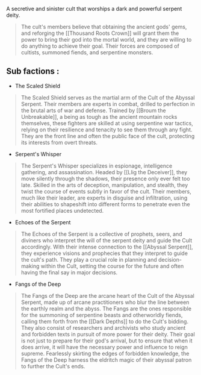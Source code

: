 A secretive and sinister cult that worships a dark and powerful serpent deity. 

>The cult's members believe that obtaining the ancient gods' gems, and reforging the [[Thousand Roots Crown]] will grant them the power to bring their god into the mortal world, and they are willing to do anything to achieve their goal. Their forces are composed of cultists, summoned fiends, and serpentine monsters.


## Sub factions : 

- The Scaled Shield

>The Scaled Shield serves as the martial arm of the Cult of the Abyssal Serpent. Their members are experts in combat, drilled to perfection in the brutal arts of war and defense. Trained by [[Broum the Unbreakable]], a being as tough as the ancient mountain rocks themselves, these fighters are skilled at using serpentine war tactics, relying on their resilience and tenacity to see them through any fight. They are the front line and often the public face of the cult, protecting its interests from overt threats. 

- Serpent's Whisper

>The Serpent's Whisper specializes in espionage, intelligence gathering, and assassination. Headed by [[Llig the Deceiver]], they move silently through the shadows, their presence only ever felt too late. Skilled in the arts of deception, manipulation, and stealth, they twist the course of events subtly in favor of the cult. Their members, much like their leader, are experts in disguise and infiltration, using their abilities to shapeshift into different forms to penetrate even the most fortified places undetected.

- Echoes of the Serpent

>The Echoes of the Serpent is a collective of prophets, seers, and diviners who interpret the will of the serpent deity and guide the Cult accordingly. With their intense connection to the [[Abyssal Serpent]], they experience visions and prophecies that they interpret to guide the cult's path. They play a crucial role in planning and decision-making within the Cult, setting the course for the future and often having the final say in major decisions.

- Fangs of the Deep

>The Fangs of the Deep are the arcane heart of the Cult of the Abyssal Serpent, made up of arcane practitioners who blur the line between the earthly realm and the abyss. The Fangs are the ones responsible for the summoning of serpentine beasts and otherworldly fiends, calling them forth from the [[Dark Depths]] to do the Cult's bidding. They also consist of researchers and archivists who study ancient and forbidden texts in pursuit of more power for their deity. Their goal is not just to prepare for their god's arrival, but to ensure that when it does arrive, it will have the necessary power and influence to reign supreme. Fearlessly skirting the edges of forbidden knowledge, the Fangs of the Deep harness the eldritch magic of their abyssal patron to further the Cult's ends.